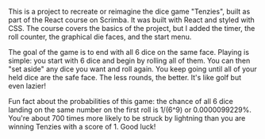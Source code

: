 This is a project to recreate or reimagine the dice game "Tenzies", built as part of the React course on Scrimba. It was built with React and styled with CSS. The course covers the basics of the project, but I added the timer, the roll counter, the graphical die faces, and the start menu.

The goal of the game is to end with all 6 dice on the same face. 
Playing is simple: you start with 6 dice and begin by rolling all of them. You can then "set aside" any dice you want and roll again. You keep going until all of your held dice are the safe face. The less rounds, the better. It's like golf but even lazier!


Fun fact about the probabilities of this game: the chance of all 6 dice landing on the same number on the first roll is 1/(6^9) or 0.0000099229%. 
You're about 700 times more likely to be struck by lightning than you are winning Tenzies with a score of 1. Good luck!